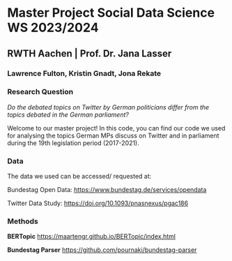 # Master Project Social Data Science WS 2023/2024
## RWTH Aachen | Prof. Dr. Jana Lasser
### Lawrence Fulton, Kristin Gnadt, Jona Rekate

### Research Question

*Do the debated topics on Twitter by German politicians differ from the topics debated in the German parliament?*


Welcome to our master project!
In this code, you can find our code we used for analysing the topics German MPs discuss on Twitter and in parliament during the 19th legislation period (2017-2021).

### Data
The data we used can be accessed/ requested at:

Bundestag Open Data:
https://www.bundestag.de/services/opendata

Twitter Data Study:
https://doi.org/10.1093/pnasnexus/pgac186

### Methods

**BERTopic**
https://maartengr.github.io/BERTopic/index.html

**Bundestag Parser**
https://github.com/pournaki/bundestag-parser





